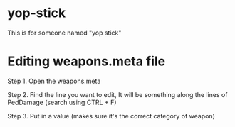 # yop-stick
This is for someone named "yop stick"

# Editing weapons.meta file

Step 1. Open the weapons.meta

Step 2. Find the line you want to edit, It will be something along the lines of PedDamage (search using CTRL + F)

Step 3. Put in a value (makes sure it's the correct category of weapon)
